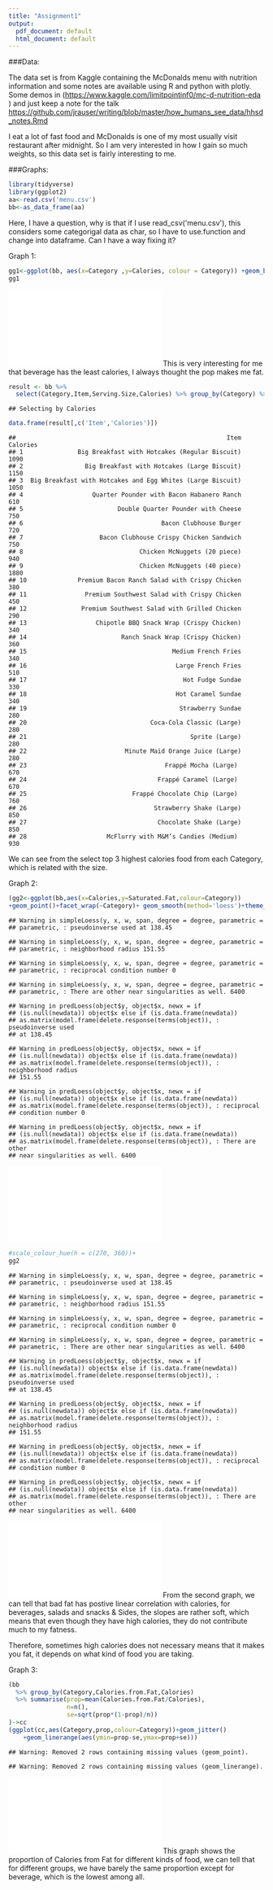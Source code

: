 ```yaml
---
title: "Assignment1"
output:
  pdf_document: default
  html_document: default
---
```

###Data:

The data set is from Kaggle containing the McDonalds menu with nutrition information and some notes are available using R and python with plotly. Some demos in  (https://www.kaggle.com/limitpointinf0/mc-d-nutrition-eda ) and just keep a note for the talk https://github.com/jrauser/writing/blob/master/how_humans_see_data/hhsd_notes.Rmd 

I eat a lot of fast food and McDonalds is one of my most usually visit restaurant after midnight.
So I am very interested in how I gain so much weights, so this data set is fairly interesting to me.

###Graphs:

```r
library(tidyverse)
library(ggplot2)
aa<-read.csv('menu.csv')
bb<-as_data_frame(aa)
```

Here, I have a question, why is that if I use read_csv('menu.csv'), this considers some categorigal data as char, so I have to use.function and change into dataframe. Can I have a way fixing it?

Graph 1:

```r
gg1<-ggplot(bb, aes(x=Category ,y=Calories, colour = Category)) +geom_boxplot()
gg1
```

![](HW1_files/figure-latex/unnamed-chunk-2-1.pdf)<!-- --> 
This is very interesting for me that beverage has the least calories, I always thought the pop makes me fat.

```r
result <- bb %>% 
  select(Category,Item,Serving.Size,Calories) %>% group_by(Category) %>% top_n(3)# %>% summarise(Category,Calories)
```

```
## Selecting by Calories
```

```r
data.frame(result[,c('Item','Calories')])
```

```
##                                                          Item Calories
## 1               Big Breakfast with Hotcakes (Regular Biscuit)     1090
## 2                 Big Breakfast with Hotcakes (Large Biscuit)     1150
## 3  Big Breakfast with Hotcakes and Egg Whites (Large Biscuit)     1050
## 4                   Quarter Pounder with Bacon Habanero Ranch      610
## 5                          Double Quarter Pounder with Cheese      750
## 6                                      Bacon Clubhouse Burger      720
## 7                     Bacon Clubhouse Crispy Chicken Sandwich      750
## 8                                Chicken McNuggets (20 piece)      940
## 9                                Chicken McNuggets (40 piece)     1880
## 10              Premium Bacon Ranch Salad with Crispy Chicken      380
## 11                Premium Southwest Salad with Crispy Chicken      450
## 12               Premium Southwest Salad with Grilled Chicken      290
## 13                   Chipotle BBQ Snack Wrap (Crispy Chicken)      340
## 14                          Ranch Snack Wrap (Crispy Chicken)      360
## 15                                        Medium French Fries      340
## 16                                         Large French Fries      510
## 17                                           Hot Fudge Sundae      330
## 18                                         Hot Caramel Sundae      340
## 19                                          Strawberry Sundae      280
## 20                                  Coca-Cola Classic (Large)      280
## 21                                             Sprite (Large)      280
## 22                           Minute Maid Orange Juice (Large)      280
## 23                                      Frappé Mocha (Large)      670
## 24                                    Frappé Caramel (Large)      670
## 25                             Frappé Chocolate Chip (Large)      760
## 26                                   Strawberry Shake (Large)      850
## 27                                    Chocolate Shake (Large)      850
## 28                      McFlurry with M&M’s Candies (Medium)      930
```
We can see from the select top 3 highest calories food from each Category, which is related with the size.

Graph 2:

```r
(gg2<-ggplot(bb,aes(x=Calories,y=Saturated.Fat,colour=Category))
+geom_point()+facet_wrap(~Category)+ geom_smooth(method='loess')+theme_minimal())
```

```
## Warning in simpleLoess(y, x, w, span, degree = degree, parametric =
## parametric, : pseudoinverse used at 138.45
```

```
## Warning in simpleLoess(y, x, w, span, degree = degree, parametric =
## parametric, : neighborhood radius 151.55
```

```
## Warning in simpleLoess(y, x, w, span, degree = degree, parametric =
## parametric, : reciprocal condition number 0
```

```
## Warning in simpleLoess(y, x, w, span, degree = degree, parametric =
## parametric, : There are other near singularities as well. 6400
```

```
## Warning in predLoess(object$y, object$x, newx = if
## (is.null(newdata)) object$x else if (is.data.frame(newdata))
## as.matrix(model.frame(delete.response(terms(object)), : pseudoinverse used
## at 138.45
```

```
## Warning in predLoess(object$y, object$x, newx = if
## (is.null(newdata)) object$x else if (is.data.frame(newdata))
## as.matrix(model.frame(delete.response(terms(object)), : neighborhood radius
## 151.55
```

```
## Warning in predLoess(object$y, object$x, newx = if
## (is.null(newdata)) object$x else if (is.data.frame(newdata))
## as.matrix(model.frame(delete.response(terms(object)), : reciprocal
## condition number 0
```

```
## Warning in predLoess(object$y, object$x, newx = if
## (is.null(newdata)) object$x else if (is.data.frame(newdata))
## as.matrix(model.frame(delete.response(terms(object)), : There are other
## near singularities as well. 6400
```

![](HW1_files/figure-latex/unnamed-chunk-4-1.pdf)<!-- --> 

```r
#scale_colour_hue(h = c(270, 360))+
gg2
```

```
## Warning in simpleLoess(y, x, w, span, degree = degree, parametric =
## parametric, : pseudoinverse used at 138.45
```

```
## Warning in simpleLoess(y, x, w, span, degree = degree, parametric =
## parametric, : neighborhood radius 151.55
```

```
## Warning in simpleLoess(y, x, w, span, degree = degree, parametric =
## parametric, : reciprocal condition number 0
```

```
## Warning in simpleLoess(y, x, w, span, degree = degree, parametric =
## parametric, : There are other near singularities as well. 6400
```

```
## Warning in predLoess(object$y, object$x, newx = if
## (is.null(newdata)) object$x else if (is.data.frame(newdata))
## as.matrix(model.frame(delete.response(terms(object)), : pseudoinverse used
## at 138.45
```

```
## Warning in predLoess(object$y, object$x, newx = if
## (is.null(newdata)) object$x else if (is.data.frame(newdata))
## as.matrix(model.frame(delete.response(terms(object)), : neighborhood radius
## 151.55
```

```
## Warning in predLoess(object$y, object$x, newx = if
## (is.null(newdata)) object$x else if (is.data.frame(newdata))
## as.matrix(model.frame(delete.response(terms(object)), : reciprocal
## condition number 0
```

```
## Warning in predLoess(object$y, object$x, newx = if
## (is.null(newdata)) object$x else if (is.data.frame(newdata))
## as.matrix(model.frame(delete.response(terms(object)), : There are other
## near singularities as well. 6400
```

![](HW1_files/figure-latex/unnamed-chunk-4-2.pdf)<!-- --> 
From the second graph, we can tell that bad fat has postive linear correlation with calories, for beverages, salads and snacks \& Sides, the slopes are rather soft, which means that even though they have high calories, they do not contribute much to my fatness.

Therefore, sometimes high calories does not necessary means that it makes you fat, it depends on what kind of food you are taking.

Graph 3:

```r
(bb
  %>% group_by(Category,Calories.from.Fat,Calories)
  %>% summarise(prop=mean(Calories.from.Fat/Calories),
                n=n(),
                se=sqrt(prop*(1-prop)/n))
)->cc
(ggplot(cc,aes(Category,prop,colour=Category))+geom_jitter()
    +geom_linerange(aes(ymin=prop-se,ymax=prop+se)))
```

```
## Warning: Removed 2 rows containing missing values (geom_point).
```

```
## Warning: Removed 2 rows containing missing values (geom_linerange).
```

![](HW1_files/figure-latex/unnamed-chunk-5-1.pdf)<!-- --> 
This graph shows the proportion of Calories from Fat for different kinds of food, we can tell that for different groups, we have barely the same proportion except for beverage, which is the lowest among all.
